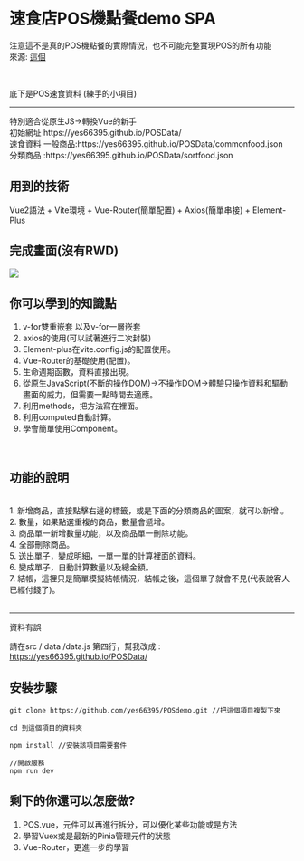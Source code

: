 # 速食店POS機點餐demo SPA
注意這不是真的POS機點餐的實際情況，也不可能完整實現POS的所有功能
<br/>來源: <a href="https://www.bilibili.com/video/BV1Zb411T775/?spm_id_from=333.999.0.0">這個</a>

<br/>

底下是POS速食資料 (練手的小項目) 
<br/>
<hr/>
特別適合從原生JS->轉換Vue的新手
<br/>
初始網址 https://yes66395.github.io/POSData/
<br/>
速食資料
一般商品:https://yes66395.github.io/POSData/commonfood.json  <br/>
分類商品 :https://yes66395.github.io/POSData/sortfood.json

## 用到的技術

Vue2語法 + Vite環境 + Vue-Router(簡單配置) + Axios(簡單串接) + Element-Plus


## 完成畫面(沒有RWD)

<img src="https://github.com/yes66395/testjson/blob/main/Untitled.png?raw=true" />



##  你可以學到的知識點


1. v-for雙重嵌套 以及v-for一層嵌套
2. axios的使用(可以試著進行二次封裝)
3. Element-plus在vite.config.js的配置使用。
4. Vue-Router的基礎使用(配置)。
5. 生命週期函數，資料直接出現。
6. 從原生JavaScript(不斷的操作DOM)->不操作DOM->體驗只操作資料和驅動畫面的威力，但需要一點時間去適應。
7. 利用methods，把方法寫在裡面。
8. 利用computed自動計算。
9. 學會簡單使用Component。

<br/>

## 功能的說明

<br/>
1. 新增商品，直接點擊右邊的標籤，或是下面的分類商品的圖案，就可以新增 。 <br/>
2. 數量，如果點選重複的商品，數量會遞增。 <br/>
3. 商品單一新增數量功能，以及商品單一刪除功能。 <br/>
4. 全部刪除商品。 <br/>
5. 送出單子，變成明細，一單一單的計算裡面的資料。 <br/>
6. 變成單子，自動計算數量以及總金額。 <br/>
7. 結帳，這裡只是簡單模擬結帳情況，結帳之後，這個單子就會不見(代表說客人已經付錢了)。 <br/>

<br/>
<hr>

資料有誤 

請在src / data /data.js 第四行，幫我改成 : https://yes66395.github.io/POSData/


## 安裝步驟
```
git clone https://github.com/yes66395/POSdemo.git //把這個項目複製下來

cd 到這個項目的資料夾 

npm install //安裝該項目需要套件

//開啟服務
npm run dev 

```

## 剩下的你還可以怎麼做?
1. POS.vue，元件可以再進行拆分，可以優化某些功能或是方法
2. 學習Vuex或是最新的Pinia管理元件的狀態
3. Vue-Router，更進一步的學習




